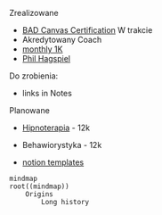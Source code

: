Zrealizowane
* [BAD Canvas Certification](#)
W trakcie
* Akredytowany Coach
* [monthly 1K](https://appsumo.teachable.com/courses/enrolled/333457)
* [Phil Hagspiel](#)

Do zrobienia:
- links in Notes

Planowane
* [Hipnoterapia](https://barwyumyslu.pl/szkolenia/omni-hypnosis-training-center/) - 12k
* Behawiorystyka - 12k

* [notion templates](#)

```mermaid
mindmap
root((mindmap)) 
	Origins 
		Long history
```
